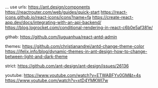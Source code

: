 ...
use urls:
https://ant.design/components
https://reactrouter.com/web/guides/quick-start
https://react-icons.github.io/react-icons/icons?name=fa
https://create-react-app.dev/docs/integrating-with-an-api-backend/
https://blog.logrocket.com/conditional-rendering-in-react-c6b0e5af381e/

githab:
https://github.com/liuguanhua/react-antd-admin

themes:
https://github.com/christianandrei/antd-change-theme-color
https://jfelix.info/blog/dynamic-themes-in-ant-design-how-to-change-between-light-and-dark-theme

strict:
https://github.com/ant-design/ant-design/issues/26136

youtube:
https://www.youtube.com/watch?v=ETWABFYv0GM&t=4s
https://www.youtube.com/watch?v=xtD4YMKWI7w
